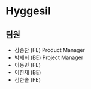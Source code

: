 # Hyggesil

## 팀원
- 강승찬 (FE) Product Manager
- 박세희 (BE) Project Manager
- 이동민 (FE)
- 이한재 (BE)
- 김한솔 (FE)

